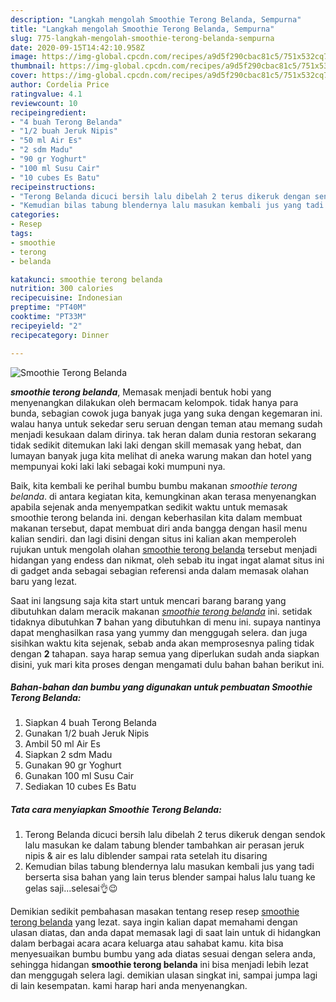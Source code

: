 ```yaml
---
description: "Langkah mengolah Smoothie Terong Belanda, Sempurna"
title: "Langkah mengolah Smoothie Terong Belanda, Sempurna"
slug: 775-langkah-mengolah-smoothie-terong-belanda-sempurna
date: 2020-09-15T14:42:10.958Z
image: https://img-global.cpcdn.com/recipes/a9d5f290cbac81c5/751x532cq70/smoothie-terong-belanda-foto-resep-utama.jpg
thumbnail: https://img-global.cpcdn.com/recipes/a9d5f290cbac81c5/751x532cq70/smoothie-terong-belanda-foto-resep-utama.jpg
cover: https://img-global.cpcdn.com/recipes/a9d5f290cbac81c5/751x532cq70/smoothie-terong-belanda-foto-resep-utama.jpg
author: Cordelia Price
ratingvalue: 4.1
reviewcount: 10
recipeingredient:
- "4 buah Terong Belanda"
- "1/2 buah Jeruk Nipis"
- "50 ml Air Es"
- "2 sdm Madu"
- "90 gr Yoghurt"
- "100 ml Susu Cair"
- "10 cubes Es Batu"
recipeinstructions:
- "Terong Belanda dicuci bersih lalu dibelah 2 terus dikeruk dengan sendok lalu masukan ke dalam tabung blender tambahkan air perasan jeruk nipis &amp; air es lalu diblender sampai rata setelah itu disaring"
- "Kemudian bilas tabung blendernya lalu masukan kembali jus yang tadi berserta sisa bahan yang lain terus blender sampai halus lalu tuang ke gelas saji...selesai👌😉"
categories:
- Resep
tags:
- smoothie
- terong
- belanda

katakunci: smoothie terong belanda 
nutrition: 300 calories
recipecuisine: Indonesian
preptime: "PT40M"
cooktime: "PT33M"
recipeyield: "2"
recipecategory: Dinner

---
```



![Smoothie Terong Belanda](https://img-global.cpcdn.com/recipes/a9d5f290cbac81c5/751x532cq70/smoothie-terong-belanda-foto-resep-utama.jpg)

<b><i>smoothie terong belanda</i></b>, Memasak menjadi bentuk hobi yang menyenangkan dilakukan oleh bermacam kelompok. tidak hanya para bunda, sebagian cowok juga banyak juga yang suka dengan kegemaran ini. walau hanya untuk sekedar seru seruan dengan teman atau memang sudah menjadi kesukaan dalam dirinya. tak heran dalam dunia restoran sekarang tidak sedikit ditemukan laki laki dengan skill memasak yang hebat, dan lumayan banyak juga kita melihat di aneka warung makan dan hotel yang mempunyai koki laki laki sebagai koki mumpuni nya.

Baik, kita kembali ke perihal bumbu bumbu makanan <i>smoothie terong belanda</i>. di antara kegiatan kita, kemungkinan akan terasa menyenangkan apabila sejenak anda menyempatkan sedikit waktu untuk memasak smoothie terong belanda ini. dengan keberhasilan kita dalam membuat makanan tersebut, dapat membuat diri anda bangga dengan hasil menu kalian sendiri. dan lagi disini dengan situs ini kalian akan memperoleh rujukan untuk mengolah olahan <u>smoothie terong belanda</u> tersebut menjadi hidangan yang endess dan nikmat, oleh sebab itu ingat ingat alamat situs ini di gadget anda sebagai sebagian referensi anda dalam memasak olahan baru yang lezat.




Saat ini langsung saja kita start untuk mencari barang barang yang dibutuhkan dalam meracik makanan <u><i>smoothie terong belanda</i></u> ini. setidak tidaknya dibutuhkan <b>7</b> bahan yang dibutuhkan di menu ini. supaya nantinya dapat menghasilkan rasa yang yummy dan menggugah selera. dan juga sisihkan waktu kita sejenak, sebab anda akan memprosesnya paling tidak dengan <b>2</b> tahapan. saya harap semua yang diperlukan sudah anda siapkan disini, yuk mari kita proses dengan mengamati dulu bahan bahan berikut ini.

<!--inarticleads1-->

##### Bahan-bahan dan bumbu yang digunakan untuk pembuatan Smoothie Terong Belanda:

1. Siapkan 4 buah Terong Belanda
1. Gunakan 1/2 buah Jeruk Nipis
1. Ambil 50 ml Air Es
1. Siapkan 2 sdm Madu
1. Gunakan 90 gr Yoghurt
1. Gunakan 100 ml Susu Cair
1. Sediakan 10 cubes Es Batu




<!--inarticleads2-->

##### Tata cara menyiapkan Smoothie Terong Belanda:

1. Terong Belanda dicuci bersih lalu dibelah 2 terus dikeruk dengan sendok lalu masukan ke dalam tabung blender tambahkan air perasan jeruk nipis &amp; air es lalu diblender sampai rata setelah itu disaring
1. Kemudian bilas tabung blendernya lalu masukan kembali jus yang tadi berserta sisa bahan yang lain terus blender sampai halus lalu tuang ke gelas saji...selesai👌😉




Demikian sedikit pembahasan masakan tentang resep resep <u>smoothie terong belanda</u> yang lezat. saya ingin kalian dapat memahami dengan ulasan diatas, dan anda dapat memasak lagi di saat lain untuk di hidangkan dalam berbagai acara acara keluarga atau sahabat kamu. kita bisa menyesuaikan bumbu bumbu yang ada diatas sesuai dengan selera anda, sehingga hidangan <b>smoothie terong belanda</b> ini bisa menjadi lebih lezat dan menggugah selera lagi. demikian ulasan singkat ini, sampai jumpa lagi di lain kesempatan. kami harap hari anda menyenangkan.
